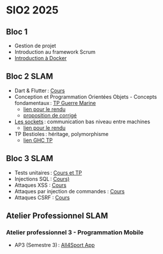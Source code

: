 # SIO2 2025

## Bloc 1

- Gestion de projet
- Introduction au framework Scrum
- [Introduction à Docker](b1/docker/README.adoc)

## Bloc 2 SLAM

- Dart & Flutter : [Cours](b2/flutter.pdf)
- Conception et Programmation Orientées Objets - Concepts fondamentaux : [TP Guerre Marine](https://github.com/rose-line/sio2025-tp-guerre-marine)
  - [lien pour le rendu](https://classroom.github.com/a/_O5-Zinf)
  - [proposition de corrigé](https://github.com/rose-line/guerre-marine-corr)
- [Les sockets](b2/sockets.md) : communication bas niveau entre machines
  - [lien pour le rendu](https://classroom.github.com/a/dWFVo2tC)
- TP Bestioles : héritage, polymorphisme
  - [lien GHC TP](https://classroom.github.com/a/vNqa01N3)

## Bloc 3 SLAM

- Tests unitaires : [Cours et TP](b3/unit-testing-parking.adoc)
- Injections SQL : [Cours)](b3/sql_injections.pdf)
- Attaques XSS : [Cours](attaques_xss.pdf)
- Attaques par injection de commandes : [Cours](b3/injection_de_commandes.pdf)
- Attaques CSRF : [Cours](b3/attaques_csrf.pdf)

## Atelier Professionnel SLAM

### Atelier professionnel 3 - Programmation Mobile

- AP3 (Semestre 3) : [All4Sport App](ap3/README.md)
